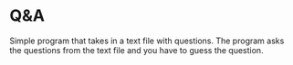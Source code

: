# Q&A
Simple program that takes in a text file with questions.
The program asks the questions from the text file and you have to guess the question.